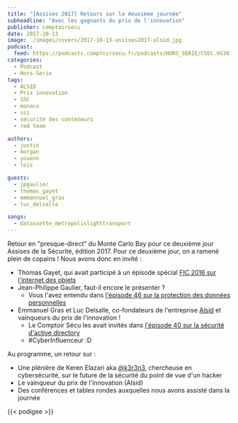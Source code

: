 ```yaml
---
title: "[Assises 2017] Retours sur la deuxième journée"
subheadline: "Avec les gagnants du prix de l'innovation"
publisher: comptoirsecu
date: 2017-10-13
image:  /images/covers/2017-10-13-assises2017-alsid.jpg
podcast:
  feed: https://podcasts.comptoirsecu.fr/podcasts/HORS_SERIE/CSEC.HS30.2017-10-13.ASSISES_jour2.mp3
categories:
  - Podcast
  - Hors-Serie
tags:
  - ALSID
  - Prix innovation
  - SSC
  - monaco
  - ssi
  - sécurité des conteneurs
  - red team

authors:
  - justin
  - morgan
  - youenn
  - lois

guests:
  - jpgaulier
  - thomas_gayet
  - emmannuel_gras
  - luc_delsalle

songs:
  - datassette_metropolislighttransport
---
```


Retour en "presque-direct" du Monte Carlo Bay pour ce deuxième jour Assises de la Sécurité, édition 2017. Pour ce deuxième jour, on a ramené plein de copains ! Nous avons donc en invité :

- Thomas Gayet, qui avait participé à un épisode spécial [FIC 2016 sur l'internet des objets](https://www.comptoirsecu.fr/podcast/fic2016-5--internet-of-things/)
- Jean-Philippe Gaulier, faut-il encore le présenter ?
  - Vous l'avez entendu dans [l'épisode 46 sur la protection des données personnelles](https://www.comptoirsecu.fr/podcast/%C3%A9pisode-46-protection-des-donn%C3%A9es-personnelles/)
- Emmanuel Gras et Luc Delsalle, co-fondateurs de l'entreprise [Alsid](https://alsid.fr/) et vainqueurs du prix de l'innovation !
  - Le Comptoir Sécu les avait invités dans [l'épisode 40 sur la sécurité d'active directory](https://www.comptoirsecu.fr/podcast/%C3%A9pisode-40-la-s%C3%A9curit%C3%A9-dactive-directory/)
  - #CyberInfluenceur :D


Au programme, un retour sur :

 - Une plénière de Keren Elazari aka [@k3r3n3](https://twitter.com/k3r3n3), chercheuse en cybersécurité, sur le future de la sécurité du point de vue d'un hacker
 - Le vainqueur du prix de l'innovation (Alsid)
 - Des conférences et tables rondes auxquelles nous avons assisté dans la journée

{{< podigee >}}
